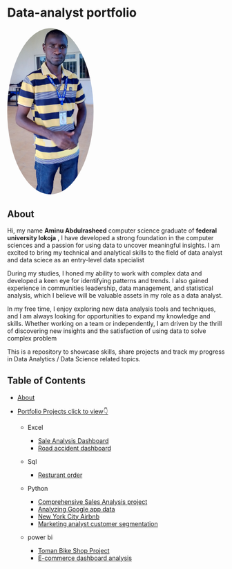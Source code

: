 # Data-analyst portfolio
<img src="https://raw.githubusercontent.com/Abdulrasheed055/Data-analyst-portfolio-/main/Abdulrasheed.jpg" alt="Profile Picture" width="200px" style="border-radius: 50%;">

## About
Hi, my name **Aminu Abdulrasheed** computer science graduate of **federal university lokoja** , I have developed a strong foundation in the computer sciences and a passion for using data to uncover meaningful insights. I am excited to bring my technical and analytical skills to the field of data analyst and data sciece as an entry-level data specialist

During my studies, I honed my ability to work with complex data and developed a keen eye for identifying patterns and trends. I also gained experience in  communities leadership, data management, and statistical analysis, which I believe will be valuable assets in my role as a data analyst.

In my free time, I enjoy exploring new data analysis tools and techniques, and I am always looking for opportunities to expand my knowledge and skills. Whether working on a team or independently, I am driven by the thrill of discovering new insights and the satisfaction of using data to solve complex problem

This is a repository to showcase skills, share projects and track my progress in Data Analytics / Data Science related topics.
## Table of Contents
- [About](https://github.com/Abdulrasheed055/Data-analyst-portfolio-#about)
- [Portfolio Projects click to view👇](https://github.com/Abdulrasheed055/Data-analyst-portfolio-/blob/main)

   - Excel
      - [ Sale Analysis Dashboard](https://github.com/Abdulrasheed055/Data-analysis-dashboard-2)
      - [Road accident dashboard](https://github.com/Abdulrasheed055/-Road-Accident-Dashboard-)


    - Sql
       - [Resturant order](https://github.com/Abdulrasheed055/Restaurant-orders-)

   - Python
       - [Comprehensive Sales Analysis project](https://github.com/Abdulrasheed055/Data-Analytics-with-Oasis-Infobyte-Sales-Analysis-Project-)
      - [Analyzing Google app data ](https://github.com/Abdulrasheed055/Data-Analytics-with-Oasis-Infobyte-google-app-)
      - [New York City Airbnb](https://github.com/Abdulrasheed055/Data-Analytics-with-Oasis-Infobyte-data-cleaning-)
      - [Marketing analyst customer segmentation](https://github.com/Abdulrasheed055/Data-Analytics-with-Oasis-Infobyte-Marketing-Analytics-Customer-Segmentation)
  
    - power bi
        - [Toman Bike Shop Project](https://github.com/Abdulrasheed055/Data-analysis-databoard-3)
        - [E-commerce dashboard analysis](https://github.com/Abdulrasheed055/E-commerce-Dashboard-Analysis/blob/main/README.md)
